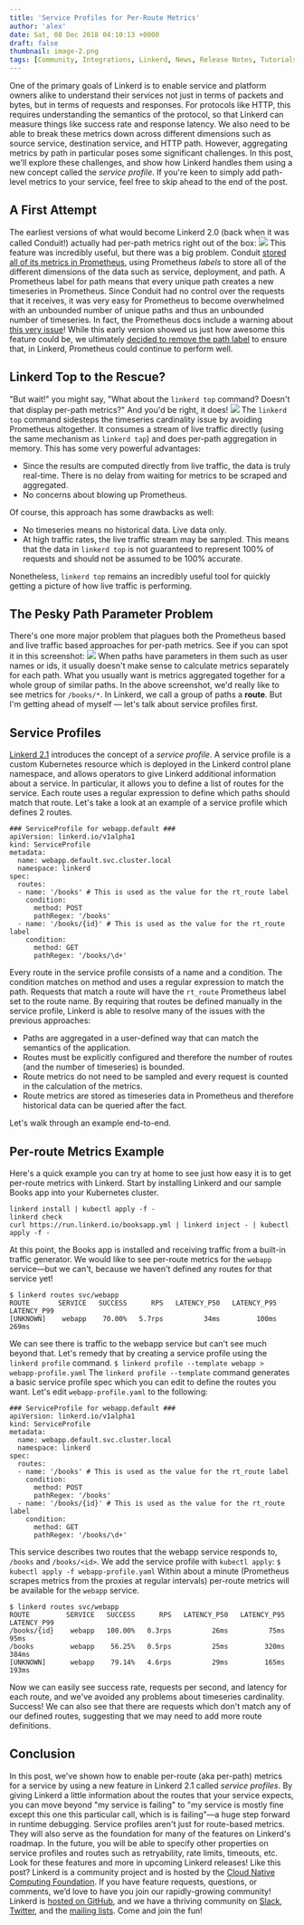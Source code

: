 ```yaml
---
title: 'Service Profiles for Per-Route Metrics'
author: 'alex'
date: Sat, 08 Dec 2018 04:10:13 +0000
draft: false
thumbnail: image-2.png
tags: [Community, Integrations, Linkerd, News, Release Notes, Tutorials &amp; How-To's]
---
```


One of the primary goals of Linkerd is to enable service and platform owners alike to understand their services not just in terms of packets and bytes, but in terms of requests and responses. For protocols like HTTP, this requires understanding the semantics of the protocol, so that Linkerd can measure things like success rate and response latency. We also need to be able to break these metrics down across different dimensions such as source service, destination service, and HTTP path. However, aggregating metrics by path in particular poses some significant challenges. In this post, we'll explore these challenges, and show how Linkerd handles them using a new concept called the _service profile_. If you're keen to simply add path-level metrics to your service, feel free to skip ahead to the end of the post.

## A First Attempt

The earliest versions of what would become Linkerd 2.0 (back when it was called Conduit!) actually had per-path metrics right out of the box: ![](https://blog.linkerd.io/wp-content/uploads/sites/3/2018/12/image-1.png) This feature was incredibly useful, but there was a big problem. Conduit [stored all of its metrics in Prometheus](https://buoyant.io/2018/05/17/prometheus-the-right-way-lessons-learned-evolving-conduits-prometheus-integration/), using Prometheus _labels_ to store all of the different dimensions of the data such as service, deployment, and path. A Prometheus label for path means that every unique path creates a new timeseries in Prometheus. Since Conduit had no control over the requests that it receives, it was very easy for Prometheus to become overwhelmed with an unbounded number of unique paths and thus an unbounded number of timeseries. In fact, the Prometheus docs include a warning about [this very issue](https://prometheus.io/docs/practices/naming/#labels)! While this early version showed us just how awesome this feature could be, we ultimately [decided to remove the path label](https://github.com/linkerd/linkerd2/pull/317) to ensure that, in Linkerd, Prometheus could continue to perform well.

## Linkerd Top to the Rescue?

"But wait!" you might say, "What about the `linkerd top` command? Doesn't that display per-path metrics?" And you'd be right, it does! ![](https://blog.linkerd.io/wp-content/uploads/sites/3/2018/12/image-2.png) The `linkerd top` command sidesteps the timeseries cardinality issue by avoiding Prometheus altogether. It consumes a stream of live traffic directly (using the same mechanism as `linkerd tap`) and does per-path aggregation in memory. This has some very powerful advantages:

- Since the results are computed directly from live traffic, the data is truly real-time. There is no delay from waiting for metrics to be scraped and aggregated.
- No concerns about blowing up Prometheus.

Of course, this approach has some drawbacks as well:

- No timeseries means no historical data. Live data only.
- At high traffic rates, the live traffic stream may be sampled. This means that the data in `linkerd top` is not guaranteed to represent 100% of requests and should not be assumed to be 100% accurate.

Nonetheless, `linkerd top` remains an incredibly useful tool for quickly getting a picture of how live traffic is performing.

## The Pesky Path Parameter Problem

There's one more major problem that plagues both the Prometheus based and live traffic based approaches for per-path metrics. See if you can spot it in this screenshot: ![](https://blog.linkerd.io/wp-content/uploads/sites/3/2018/12/image-3.png) When paths have parameters in them such as user names or ids, it usually doesn't make sense to calculate metrics separately for each path. What you usually want is metrics aggregated together for a whole group of similar paths. In the above screenshot, we'd really like to see metrics for `/books/*`. In Linkerd, we call a group of paths a **route**. But I'm getting ahead of myself — let's talk about service profiles first.

## Service Profiles

[Linkerd 2.1](https://buoyant.io/2018/12/06/announcing-linkerd-2-1/) introduces the concept of a _service profile_. A service profile is a custom Kubernetes resource which is deployed in the Linkerd control plane namespace, and allows operators to give Linkerd additional information about a service. In particular, it allows you to define a list of routes for the service. Each route uses a regular expression to define which paths should match that route. Let's take a look at an example of a service profile which defines 2 routes.

    ### ServiceProfile for webapp.default ###
    apiVersion: linkerd.io/v1alpha1
    kind: ServiceProfile
    metadata:
      name: webapp.default.svc.cluster.local
      namespace: linkerd
    spec:
      routes:
      - name: '/books' # This is used as the value for the rt_route label
        condition:
          method: POST
          pathRegex: '/books'
      - name: '/books/{id}' # This is used as the value for the rt_route label
        condition:
          method: GET
          pathRegex: '/books/\d+'

Every route in the service profile consists of a name and a condition. The condition matches on method and uses a regular expression to match the path. Requests that match a route will have the `rt_route` Prometheus label set to the route name. By requiring that routes be defined manually in the service profile, Linkerd is able to resolve many of the issues with the previous approaches:

- Paths are aggregated in a user-defined way that can match the semantics of the application.
- Routes must be explicitly configured and therefore the number of routes (and the number of timeseries) is bounded.
- Route metrics do not need to be sampled and every request is counted in the calculation of the metrics.
- Route metrics are stored as timeseries data in Prometheus and therefore historical data can be queried after the fact.

Let's walk through an example end-to-end.

## Per-route Metrics Example

Here's a quick example you can try at home to see just how easy it is to get per-route metrics with Linkerd. Start by installing Linkerd and our sample Books app into your Kubernetes cluster.

    linkerd install | kubectl apply -f -
    linkerd check
    curl https://run.linkerd.io/booksapp.yml | linkerd inject - | kubectl apply -f -

At this point, the Books app is installed and receiving traffic from a built-in traffic generator. We would like to see per-route metrics for the `webapp` service—but we can't, because we haven't defined any routes for that service yet!

    $ linkerd routes svc/webapp
    ROUTE       SERVICE   SUCCESS      RPS   LATENCY_P50   LATENCY_P95   LATENCY_P99
    [UNKNOWN]    webapp    70.00%   5.7rps          34ms         100ms         269ms

We can see there is traffic to the webapp service but can't see much beyond that. Let's remedy that by creating a service profile using the `linkerd profile` command. `$ linkerd profile --template webapp > webapp-profile.yaml` The `linkerd profile --template` command generates a basic service profile spec which you can edit to define the routes you want. Let's edit `webapp-profile.yaml` to the following:

    ### ServiceProfile for webapp.default ###
    apiVersion: linkerd.io/v1alpha1
    kind: ServiceProfile
    metadata:
      name: webapp.default.svc.cluster.local
      namespace: linkerd
    spec:
      routes:
      - name: '/books' # This is used as the value for the rt_route label
        condition:
          method: POST
          pathRegex: '/books'
      - name: '/books/{id}' # This is used as the value for the rt_route label
        condition:
          method: GET
          pathRegex: '/books/\d+'

This service describes two routes that the webapp service responds to, `/books` and `/books/<id>`. We add the service profile with `kubectl apply`: `$ kubectl apply -f webapp-profile.yaml` Within about a minute (Prometheus scrapes metrics from the proxies at regular intervals) per-route metrics will be available for the `webapp` service.

    $ linkerd routes svc/webapp
    ROUTE         SERVICE   SUCCESS      RPS   LATENCY_P50   LATENCY_P95   LATENCY_P99
    /books/{id}    webapp   100.00%   0.3rps          26ms          75ms          95ms
    /books         webapp    56.25%   0.5rps          25ms         320ms         384ms
    [UNKNOWN]      webapp    79.14%   4.6rps          29ms         165ms         193ms

Now we can easily see success rate, requests per second, and latency for each route, and we've avoided any problems about timeseries cardinality. Success! We can also see that there are requests which don't match any of our defined routes, suggesting that we may need to add more route definitions.

## Conclusion

In this post, we've shown how to enable per-route (aka per-path) metrics for a service by using a new feature in Linkerd 2.1 called _service profiles_. By giving Linkerd a little information about the routes that your service expects, you can move beyond "my service is failing" to "my service is mostly fine except this one this particular call, which is is failing"—a huge step forward in runtime debugging. Service profiles aren't just for route-based metrics. They will also serve as the foundation for many of the features on Linkerd's roadmap. In the future, you will be able to specify other properties on service profiles and routes such as retryability, rate limits, timeouts, etc. Look for these features and more in upcoming Linkerd releases! Like this post? Linkerd is a community project and is hosted by the [Cloud Native Computing Foundation](https://cncf.io). If you have feature requests, questions, or comments, we’d love to have you join our rapidly-growing community! Linkerd is [hosted on GitHub](https://github.com/linkerd/linkerd2), and we have a thriving community on [Slack](https://slack.linkerd.io), [Twitter](https://twitter.com/linkerd), and the [mailing lists](https://lists.cncf.io/g/cncf-linkerd-users). Come and join the fun!
